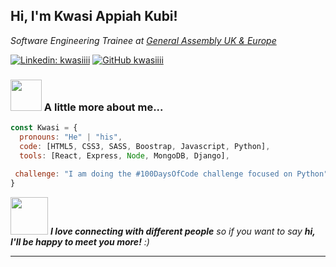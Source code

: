 
<h2> Hi, I'm Kwasi Appiah Kubi! </h2>
<p><em>Software Engineering Trainee at <a href="http://www.unb.br">General Assembly UK & Europe</a>
</em></p>

[![Linkedin: kwasiiii](https://img.shields.io/badge/-kwasiappiahkubi-blue?style=flat-square&logo=Linkedin&logoColor=white&link=https://www.linkedin.com/in/kwasi-appiah-kubi/)](https://www.linkedin.com/in/kwasi-appiah-kubi/)
[![GitHub kwasiiii](https://img.shields.io/github/followers/kwasiiii?style=social)](https://github.com/kwasiiii)


### <img src="https://media.giphy.com/media/VgCDAzcKvsR6OM0uWg/giphy.gif" width="50"> A little more about me...  

```javascript
const Kwasi = {
  pronouns: "He" | "his",
  code: [HTML5, CSS3, SASS, Boostrap, Javascript, Python],
  tools: [React, Express, Node, MongoDB, Django],
  
 challenge: "I am doing the #100DaysOfCode challenge focused on Python"
}
```

<img src="https://media.giphy.com/media/LnQjpWaON8nhr21vNW/giphy.gif" width="60"> <em><b>I love connecting with different people</b> so if you want to say <b>hi, I'll be happy to meet you more!</b> :)</em>

---
